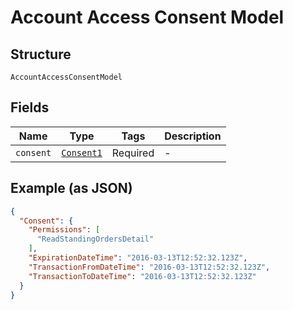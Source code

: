 
# Account Access Consent Model

## Structure

`AccountAccessConsentModel`

## Fields

| Name | Type | Tags | Description |
|  --- | --- | --- | --- |
| `consent` | [`Consent1`](../../doc/models/consent-1.md) | Required | - |

## Example (as JSON)

```json
{
  "Consent": {
    "Permissions": [
      "ReadStandingOrdersDetail"
    ],
    "ExpirationDateTime": "2016-03-13T12:52:32.123Z",
    "TransactionFromDateTime": "2016-03-13T12:52:32.123Z",
    "TransactionToDateTime": "2016-03-13T12:52:32.123Z"
  }
}
```

